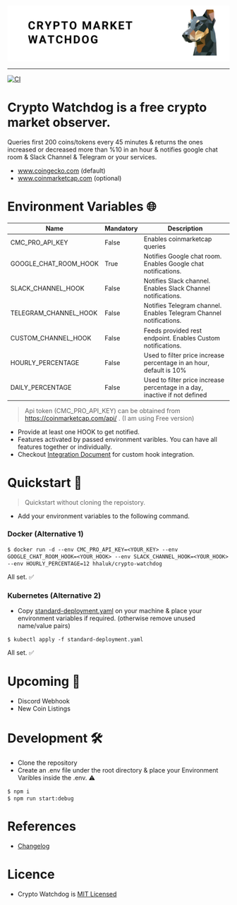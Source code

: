 ![bg](./bg.png "bg")

---
[![CI](https://github.com/Huseyinnurbaki/crypto-watchdog/actions/workflows/main.yml/badge.svg?branch=master)](https://github.com/Huseyinnurbaki/crypto-watchdog/actions/workflows/main.yml)
# Crypto Watchdog is a free crypto market observer. 
Queries first 200 coins/tokens every 45 minutes & returns the ones increased or decreased more than %10 in an hour & notifies google chat room & Slack Channel & Telegram or your services.

- www.coingecko.com (default)
- www.coinmarketcap.com (optional)


# Environment Variables :globe_with_meridians:	

|  Name | Mandatory  | Description |
|---|---|---|
| CMC_PRO_API_KEY  | False  | Enables coinmarketcap queries   |
| GOOGLE_CHAT_ROOM_HOOK  | True  | Notifies Google chat room. Enables Google chat notifications.    |
| SLACK_CHANNEL_HOOK  | False  |  Notifies Slack channel. Enables Slack Channel notifications.  |
| TELEGRAM_CHANNEL_HOOK  | False  |  Notifies Telegram channel. Enables Telegram Channel notifications.  |
| CUSTOM_CHANNEL_HOOK  | False  |  Feeds provided rest endpoint. Enables Custom notifications.  |
| HOURLY_PERCENTAGE  | False  | Used to filter price increase percentage in an hour, default is 10%  |
| DAILY_PERCENTAGE  | False  | Used to filter price increase percentage in a day, inactive if not defined  |

> Api token (CMC_PRO_API_KEY) can be obtained from https://coinmarketcap.com/api/ . (I am using Free version)
- Provide at least one HOOK to get notified.
- Features activated by passed environment varibles. You can have all features together or individually.
- Checkout [Integration Document](https://github.com/Huseyinnurbaki/crypto-watchdog/wiki/Custom-Hook-Integration) for custom hook integration.
# Quickstart 🚀

> Quickstart without cloning the repoistory.

- Add your environment variables to the following command.

### Docker (Alternative 1)
```console
$ docker run -d --env CMC_PRO_API_KEY=<YOUR_KEY> --env GOOGLE_CHAT_ROOM_HOOK=<YOUR_HOOK> --env SLACK_CHANNEL_HOOK=<YOUR_HOOK> --env HOURLY_PERCENTAGE=12 hhaluk/crypto-watchdog
```

All set. :white_check_mark:	

### Kubernetes (Alternative 2)
- Copy [standard-deployment.yaml](https://github.com/Huseyinnurbaki/crypto-watchdog/blob/master/k8s/standard-deployment.yaml) on your machine & place your environment variables if required.
(otherwise remove unused name/value pairs)

```console
$ kubectl apply -f standard-deployment.yaml
```

All set. :white_check_mark:	
# Upcoming :construction:	

- Discord Webhook
- New Coin Listings

# Development :hammer_and_wrench:	

- Clone the repository
- Create an .env file under the root directory & place your Environment Varibles inside the .env. :warning: 

```console
$ npm i
$ npm run start:debug
```
# References

- [Changelog](https://github.com/Huseyinnurbaki/crypto-watchdog/blob/master/changelog.md)

# Licence

- Crypto Watchdog is [MIT Licensed](https://github.com/Huseyinnurbaki/mocktail/blob/master/changelog.md)
